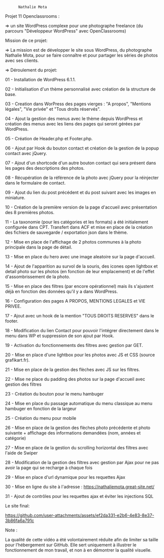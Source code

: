           Nathalie Mota

Projet 11 Openclassrooms :

=> un site WordPress complexe pour une photographe freelance (du parcours "Développeur WordPress" avec OpenClassrooms)

Mission de ce projet:

=> La mission est de développer le site sous WordPress, du photographe Nathalie Mota, pour se faire connaître et pour partager les séries de photos avec ses clients.




=> Déroulement du projet:

01 - Installation de WordPress 6.1.1.

02 - Initialisation d'un thème personnalisé avec création de la structure de base.

03 - Creation dans WorPress des pages vierges : "A propos", "Mentions légales", "Vie privée" et "Tous droits réservés".

04 - Ajout la gestion des menus avec le thème depuis WordPress et création des menus avec les liens des pages qui seront gérées par WordPress.

05 - Création de Header.php et Footer.php.

06 - Ajout par Hook du bouton contact et création de la gestion de la popup contact avec jQuery.

07 - Ajout d'un shortcode d'un autre bouton contact qui sera présent dans les pages des descriptions des photos.

08 - Récupération de la référence de la photo avec jQuery pour la réinjecter dans le formulaire de contact.

09 - Ajout du lien du post précédent et du post suivant avec les images en miniature.

10 - Création de la première version de la page d'accueil avec présentation des 8 premières photos.

11 - La taxonomie (pour les catégories et les formats) a été initialement configurée dans CPT. Transfert dans ACF et mise en place de la création des fichiers de sauvegarde / exportation json dans le thème.

12 - Mise en place de l'affichage de 2 photos communes à la photo principale dans la page de détail.

13 - Mise en place du hero avec une image aleatoire sur la page d'accueil.

14 - Ajout de l'apparition au survol de la souris, des icones open lightbox et detail photo sur les photos (en fonction de leur emplacement) et de l'effet d'assombrissement de la photo.

15 - Mise en place des filtres (par encore opérationnel) mais ils s'ajustent déjà en fonction des données qu'il y a dans WordPress.

16 - Configuration des pages A PROPOS, MENTIONS LEGALES et VIE PRIVEE.

17 - Ajout avec un hook de la mention "TOUS DROITS RESERVES" dans le footer.

18 - Modification du lien Contact pour pouvoir l'intégrer directement dans le menu dans WP et suppression de son ajout par Hook.

19 - Activation du fonctionnements des filtres avec gestion par GET.

20 - Mise en place d'une lightbox pour les photos avec JS et CSS (source grafikart.fr).

21 - Mise en place de la gestion des flèches avec JS sur les filtres.

22 - Mise ne place du padding des photos sur la page d'accueil avec gestion des filtres

23 - Création du bouton pour le menu hambuger

24 - Mise en place du passage automatique du menu classique au menu hambuger en fonction de la largeur

25 - Création du menu pour mobile

26 - Mise en place de la gestion des flèches photo précédente et photo suivante + affichage des informations demandées (nom, années et catégorie)

27 - Mise en place de la gestion du scrolling horizontal des filtres avec l'aide de Swiper

28 - Modification de la gestion des filtres avec gestion par Ajax pour ne pas avoir la page qui se recharge à chaque fois

29 - Mise en place d'url dynamique pour les requettes Ajax

30 - Mise en ligne du site à l'adresse : https://nathaliemota.great-site.net/

31 - Ajout de contrôles pour les requettes ajax et éviter les injections SQL 

Le site final:



https://github.com/user-attachments/assets/ef2da331-e2b6-4e83-8e37-3b86fa6a791c

Note :

La qualité de cette vidéo a été volontairement réduite afin de limiter sa taille pour l’hébergement sur GitHub. Elle sert uniquement à illustrer le fonctionnement de mon travail, et non à en démontrer la qualité visuelle.

